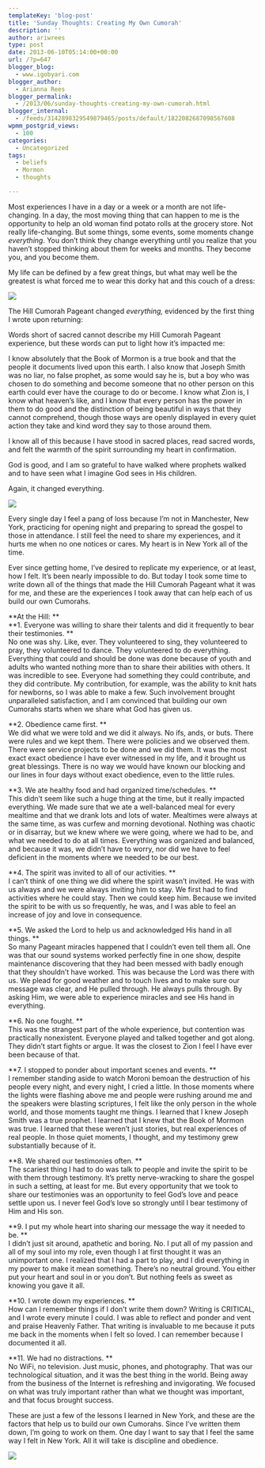 ```yaml
---
templateKey: 'blog-post'
title: 'Sunday Thoughts: Creating My Own Cumorah'
description: ''
author: ariwrees
type: post
date: 2013-06-10T05:14:00+00:00
url: /?p=647
blogger_blog:
  - www.igobyari.com
blogger_author:
  - Arianna Rees
blogger_permalink:
  - /2013/06/sunday-thoughts-creating-my-own-cumorah.html
blogger_internal:
  - /feeds/3142898329549879465/posts/default/1822082687098567608
wpmm_postgrid_views:
  - 100
categories:
  - Uncategorized
tags:
  - beliefs
  - Mormon
  - thoughts

---
```

Most experiences I have in a day or a week or a month are not life-changing. In a day, the most moving thing that can happen to me is the opportunity to help an old woman find potato rolls at the grocery store. Not really life-changing. But some things, some events, some moments change _everything_. You don’t think they change everything until you realize that you haven’t stopped thinking about them for weeks and months. They become you, and you become them.

My life can be defined by a few great things, but what may well be the greatest is what forced me to wear this dorky hat and this couch of a dress:

[![](https://www.igobyari.com/wp-content/uploads/2013/06/ny60.jpg)](https://www.igobyari.com/wp-content/uploads/2013/06/ny60-1.jpg)

The Hill Cumorah Pageant changed _everything,_ evidenced by the first thing I wrote upon returning:

Words short of sacred cannot describe my Hill Cumorah Pageant experience, but these words can put to light how it’s impacted me:   
  
I know absolutely that the Book of Mormon is a true book and that the people it documents lived upon this earth. I also know that Joseph Smith was no liar, no false prophet, as some would say he is, but a boy who was chosen to do something and become someone that no other person on this earth could ever have the courage to do or become. I know what Zion is, I know what heaven’s like, and I know that every person has the power in them to do good and the distinction of being beautiful in ways that they cannot comprehend, though those ways are openly displayed in every quiet action they take and kind word they say to those around them.

I know all of this because I have stood in sacred places, read sacred words, and felt the warmth of the spirit surrounding my heart in confirmation.

God is good, and I am so grateful to have walked where prophets walked and to have seen what I imagine God sees in His children.

Again, it changed everything. 

[![](https://www.igobyari.com/wp-content/uploads/2013/06/ny42.jpg)](https://www.igobyari.com/wp-content/uploads/2013/06/ny42-1.jpg)

Every single day I feel a pang of loss because I’m not in Manchester, New York, practicing for opening night and preparing to spread the gospel to those in attendance. I still feel the need to share my experiences, and it hurts me when no one notices or cares. My heart is in New York all of the time. 

Ever since getting home, I’ve desired to replicate my experience, or at least, how I felt. It’s been nearly impossible to do. But today I took some time to write down all of the things that made the Hill Cumorah Pageant what it was for me, and these are the experiences I took away that can help each of us build our own Cumorahs.

**At the Hill: **  
**1\. Everyone was willing to share their talents and did it frequently to bear their testimonies. **  
No one was shy. Like, ever. They volunteered to sing, they volunteered to pray, they volunteered to dance. They volunteered to do everything. Everything that could and should be done was done because of youth and adults who wanted nothing more than to share their abilities with others. It was incredible to see. Everyone had something they could contribute, and they did contribute. My contribution, for example, was the ability to knit hats for newborns, so I was able to make a few. Such involvement brought unparalleled satisfaction, and I am convinced that building our own Cumorahs starts when we share what God has given us.

**2\. Obedience came first. **  
We did what we were told and we did it always. No ifs, ands, or buts. There were rules and we kept them. There were policies and we observed them. There were service projects to be done and we did them. It was the most exact exact obedience I have ever witnessed in my life, and it brought us great blessings. There is no way we would have known our blocking and our lines in four days without exact obedience, even to the little rules.

**3\. We ate healthy food and had organized time/schedules. **  
This didn’t seem like such a huge thing at the time, but it really impacted everything. We made sure that we ate a well-balanced meal for every mealtime and that we drank lots and lots of water. Mealtimes were always at the same time, as was curfew and morning devotional. Nothing was chaotic or in disarray, but we knew where we were going, where we had to be, and what we needed to do at all times. Everything was organized and balanced, and because it was, we didn’t have to worry, nor did we have to feel deficient in the moments where we needed to be our best.

**4\. The spirit was invited to all of our activities. **  
I can’t think of one thing we did where the spirit wasn’t invited. He was with us always and we were always inviting him to stay. We first had to find activities where he could stay. Then we could keep him. Because we invited the spirit to be with us so frequently, he was, and I was able to feel an increase of joy and love in consequence.

**5\. We asked the Lord to help us and acknowledged His hand in all things. **  
So many Pageant miracles happened that I couldn’t even tell them all. One was that our sound systems worked perfectly fine in one show, despite maintenance discovering that they had been messed with badly enough that they shouldn’t have worked. This was because the Lord was there with us. We plead for good weather and to touch lives and to make sure our message was clear, and He pulled through. He always pulls through. By asking Him, we were able to experience miracles and see His hand in everything.

**6\. No one fought. **  
This was the strangest part of the whole experience, but contention was practically nonexistent. Everyone played and talked together and got along. They didn’t start fights or argue. It was the closest to Zion I feel I have ever been because of that.

**7\. I stopped to ponder about important scenes and events. **  
I remember standing aside to watch Moroni bemoan the destruction of his people every night, and every night, I cried a little. In those moments where the lights were flashing above me and people were rushing around me and the speakers were blasting scriptures, I felt like the only person in the whole world, and those moments taught me things. I learned that I knew Joseph Smith was a true prophet. I learned that I knew that the Book of Mormon was true. I learned that these weren’t just stories, but real experiences of real people. In those quiet moments, I thought, and my testimony grew substantially because of it.

**8\. We shared our testimonies often. **  
The scariest thing I had to do was talk to people and invite the spirit to be with them through testimony. It’s pretty nerve-wracking to share the gospel in such a setting, at least for me. But every opportunity that we took to share our testimonies was an opportunity to feel God’s love and peace settle upon us. I never feel God’s love so strongly until I bear testimony of Him and His son.

**9\. I put my whole heart into sharing our message the way it needed to be. **  
I didn’t just sit around, apathetic and boring. No. I put all of my passion and all of my soul into my role, even though I at first thought it was an unimportant one. I realized that I had a part to play, and I did everything in my power to make it mean something. There’s no neutral ground. You either put your heart and soul in or you don’t. But nothing feels as sweet as knowing you gave it all.

**10\. I wrote down my experiences. **  
How can I remember things if I don’t write them down? Writing is CRITICAL, and I wrote every minute I could. I was able to reflect and ponder and vent and praise Heavenly Father. That writing is invaluable to me because it puts me back in the moments when I felt so loved. I can remember because I documented it all.

**11\. We had no distractions. **  
No WiFi, no television. Just music, phones, and photography. That was our technological situation, and it was the best thing in the world. Being away from the business of the Internet is refreshing and invigorating. We focused on what was truly important rather than what we thought was important, and that focus brought success.

These are just a few of the lessons I learned in New York, and these are the factors that help us to build our own Cumorahs. Since I’ve written them down, I’m going to work on them. One day I want to say that I feel the same way I felt in New York. All it will take is discipline and obedience.

[![](https://www.igobyari.com/wp-content/uploads/2013/06/ny102.jpg)](https://www.igobyari.com/wp-content/uploads/2013/06/ny102-1.jpg)